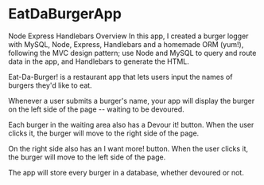 # EatDaBurgerApp
Node Express Handlebars
Overview
In this app, I created a burger logger with MySQL, Node, Express, Handlebars and a homemade ORM (yum!), following the MVC design pattern; use Node and MySQL to query and route data in the app, and Handlebars to generate the HTML.

Eat-Da-Burger! is a restaurant app that lets users input the names of burgers they'd like to eat.

Whenever a user submits a burger's name, your app will display the burger on the left side of the page -- waiting to be devoured.

Each burger in the waiting area also has a Devour it! button. When the user clicks it, the burger will move to the right side of the page.

On the right side also has an I want more! button. When the user clicks it, the burger will move to the left side of the page.

The app will store every burger in a database, whether devoured or not.

